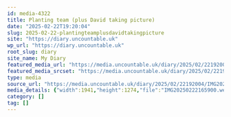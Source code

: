 ```yaml
---
id: media-4322
title: Planting team (plus David taking picture)
date: "2025-02-22T19:20:04"
slug: 2025-02-22-plantingteamplusdavidtakingpicture
site: "https://diary.uncountable.uk"
wp_url: "https://diary.uncountable.uk"
root_slug: diary
site_name: My Diary
featured_media_url: "https://media.uncountable.uk/diary/2025/02/22192004/IMG20250222165900.webp"
featured_media_srcset: "https://media.uncountable.uk/diary/2025/02/22192004/IMG20250222165900-300x197.webp 300w, https://media.uncountable.uk/diary/2025/02/22192004/IMG20250222165900-1024x672.webp 1024w, https://media.uncountable.uk/diary/2025/02/22192004/IMG20250222165900-150x150.webp 150w, https://media.uncountable.uk/diary/2025/02/22192004/IMG20250222165900-640x420.webp 640w, https://media.uncountable.uk/diary/2025/02/22192004/IMG20250222165900.webp 1941w"
type: media
source_url: "https://media.uncountable.uk/diary/2025/02/22192004/IMG20250222165900.webp"
media_details: {"width":1941,"height":1274,"file":"IMG20250222165900.webp","filesize":195140,"sizes":{"medium":{"file":"IMG20250222165900-300x197.webp","width":300,"height":197,"filesize":26450,"mime_type":"image/webp","source_url":"https://media.uncountable.uk/diary/2025/02/22192004/IMG20250222165900-300x197.webp"},"large":{"file":"IMG20250222165900-1024x672.webp","width":1024,"height":672,"filesize":133914,"mime_type":"image/webp","source_url":"https://media.uncountable.uk/diary/2025/02/22192004/IMG20250222165900-1024x672.webp"},"thumbnail":{"file":"IMG20250222165900-150x150.webp","width":150,"height":150,"filesize":16954,"mime_type":"image/webp","source_url":"https://media.uncountable.uk/diary/2025/02/22192004/IMG20250222165900-150x150.webp"},"mobwidth":{"file":"IMG20250222165900-640x420.webp","width":640,"height":420,"filesize":70330,"mime_type":"image/webp","source_url":"https://media.uncountable.uk/diary/2025/02/22192004/IMG20250222165900-640x420.webp"},"full":{"file":"IMG20250222165900.webp","width":1941,"height":1274,"mime_type":"image/webp","source_url":"https://media.uncountable.uk/diary/2025/02/22192004/IMG20250222165900.webp"}},"image_meta":{"aperture":"0","credit":"","camera":"","caption":"","created_timestamp":"0","copyright":"","focal_length":"0","iso":"0","shutter_speed":"0","title":"","orientation":"0","keywords":[]}}
category: []
tag: []
---
```



